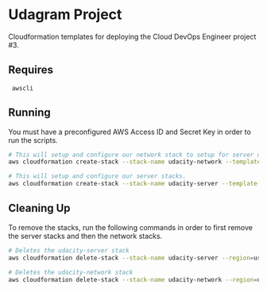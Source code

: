 # Udagram Project

Cloudformation templates for deploying the Cloud DevOps Engineer project #3.

## Requires

```
 awscli
```

## Running

You must have a preconfigured AWS Access ID and Secret Key in order to run the scripts.

```bash
# This will setup and configure our network stack to setup for server deployment.
aws cloudformation create-stack --stack-name udacity-network --template-body file://networks.yml --parameters file://network-parameters.json --region=us-east-2

# This will setup and configure our server stacks.
aws cloudformation create-stack --stack-name udacity-server --template-body file://servers.yml --parameters file://server-parameters.json --region=us-east-2 --capabilities CAPABILITY_IAM
```

## Cleaning Up
To remove the stacks, run the following commands in order to first remove the server stacks and then the network stacks.

```bash
# Deletes the udacity-server stack
aws cloudformation delete-stack --stack-name udacity-server --region=us-east-2

# Deletes the udacity-network stack
aws cloudformation delete-stack --stack-name udacity-network --region=us-east-2

```

